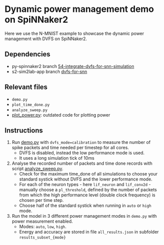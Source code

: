 # Dynamic power management demo on SpiNNaker2

Here we use the N-MNIST example to showcase the dynamic power management with DVFS on SpiNNaker2.

## Dependencies
- py-spinnaker2 branch [54-integrate-dvfs-for-snn-simulation](https://gitlab.com/spinnaker2/py-spinnaker2/-/tree/54-integrate-dvfs-for-snn-simulation?ref_type=heads)
- s2-sim2lab-app branch [dvfs-for-snn](https://gitlab.com/spinnaker2/s2-sim2lab-app/-/tree/dvfs-for-snn?ref_type=heads)

## Relevant files

- `demo.py`
- `plot_time_done.py`
- `analyze_sweep.py`
- [plot_power.py](plot_power.py): outdated code for plotting power

## Instructions

1. Run [demo.py](demo.py) with `dvfs_mode=calibration` to measure the number of spike packets and time needed per timestep for all cores.
    - DVFS is disabled, instead the low performance mode is used.
    - It uses a long simulation tick of 10ms
2. Analyse the recorded number of packets and time done records with script [analyze_sweep.py](analyze_sweep.py).
    - Check for the maximum time_done of all simulations to choose your standard systick without DVFS and the lower performance mode.
    - For each of the neuron types - here `lif_neuron` and `lif_conv2d` - manually choose a `pl_threshold`, defined by the number of packets from which the high performance level (double clock frequency) is chosen per time step.
    - Choose half of the standard systick when running in `auto` or `high` mode.
3. Run the model in 3 different power management modes in `demo.py` with power measurement enabled.
    - Modes: `auto`, `low`, `high`.
    - Energy and accuracy are stored in file `all_results.json` in subfolder `results_subset_{mode}`
